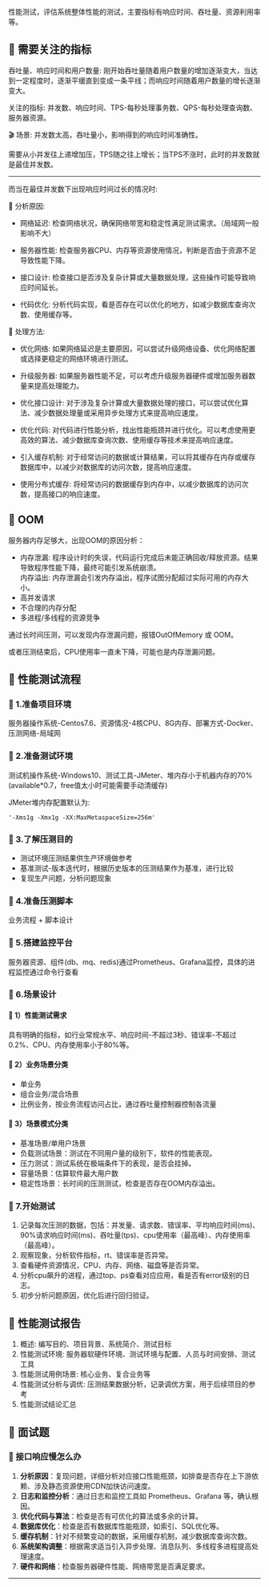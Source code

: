 性能测试，评估系统整体性能的测试，主要指标有响应时间、吞吐量、资源利用率等。

## 📌 需要关注的指标

吞吐量、响应时间和用户数量: 刚开始吞吐量随着用户数量的增加逐渐变大，当达到一定程度时，逐渐平缓直到变成一条平线；而响应时间随着用户数量的增长逐渐变大。

关注的指标: 并发数、响应时间、TPS-每秒处理事务数、QPS-每秒处理查询数、服务器资源。

🎬 场景: 并发数太高，吞吐量小，影响得到的响应时间准确性。

需要从小并发往上递增加压，TPS随之往上增长；当TPS不涨时，此时的并发数就是最佳并发数。

---

而当在最佳并发数下出现响应时间过长的情况时:

🤔 分析原因:

* 网络延迟: 检查网络状况，确保网络带宽和稳定性满足测试需求。（局域网一般影响不大）

* 服务器性能: 检查服务器CPU、内存等资源使用情况，判断是否由于资源不足导致性能下降。

* 接口设计: 检查接口是否涉及复杂计算或大量数据处理，这些操作可能导致响应时间延长。

* 代码优化: 分析代码实现，看是否存在可以优化的地方，如减少数据库查询次数、使用缓存等。

🔎 处理方法:

* 优化网络: 如果网络延迟是主要原因，可以尝试升级网络设备、优化网络配置或选择更稳定的网络环境进行测试。

* 升级服务器: 如果服务器性能不足，可以考虑升级服务器硬件或增加服务器数量来提高处理能力。

* 优化接口设计: 对于涉及复杂计算或大量数据处理的接口，可以尝试优化算法、减少数据处理量或采用异步处理方式来提高响应速度。

* 优化代码: 对代码进行性能分析，找出性能瓶颈并进行优化。可以考虑使用更高效的算法、减少数据库查询次数、使用缓存等技术来提高响应速度。

* 引入缓存机制: 对于经常访问的数据或计算结果，可以将其缓存在内存或缓存数据库中，以减少对数据库的访问次数，提高响应速度。

* 使用分布式缓存: 将经常访问的数据缓存到内存中，以减少数据库的访问次数，提高接口的响应速度。


## 📌 OOM

服务器内存足够大，出现OOM的原因分析：

* 内存泄漏: 程序设计时的失误，代码运行完成后未能正确回收/释放资源。结果导致程序性能下降，最终可能引发系统崩溃。  
内存溢出: 内存泄漏会引发内存溢出，程序试图分配超过实际可用的内存大小。
* 高并发请求
* 不合理的内存分配
* 多进程/多线程的资源竞争
    
通过长时间压测，可以发现内存泄漏问题，报错OutOfMemory 或 OOM。

或者压测结束后，CPU使用率一直未下降，可能也是内存泄漏问题。

## 📌 性能测试流程

### 🚁 1.准备项目环境 

服务器操作系统-Centos7.6、资源情况-4核CPU、8G内存、部署方式-Docker、压测网络-局域网

### 🚁 2.准备测试环境

测试机操作系统-Windows10、测试工具-JMeter、堆内存小于机器内存的70%(available*0.7，free值太小时可能需要手动清缓存)

JMeter堆内存配置默认为: 

```shell
'-Xms1g -Xmx1g -XX:MaxMetaspaceSize=256m'
```

### 🚁 3.了解压测目的

* 测试环境压测结果供生产环境做参考
* 基准测试-版本迭代时，根据历史版本的压测结果作为基准，进行比较
* 复现生产问题，分析问题现象

### 🚁 4.准备压测脚本

业务流程 + 脚本设计

### 🚁 5.搭建监控平台

服务器资源、组件(db、mq、redis)通过Prometheus、Grafana监控，具体的进程监控通过命令行查看

### 🚁 6.场景设计 

#### 🔧 1）性能测试需求

具有明确的指标，如行业常规水平、响应时间-不超过3秒、错误率-不超过0.2%、CPU、内存使用率小于80%等。

#### 🔧 2）业务场景分类

* 单业务
* 组合业务/混合场景
* 比例业务，按业务流程访问占比，通过吞吐量控制器控制各流量

#### 🔧 3）场景模式分类

* 基准场景/单用户场景
* 负载测试场景：测试在不同用户量的级别下，软件的性能表现。
* 压力测试：测试系统在极端条件下的表现，是否会挂掉。
* 容量场景：估算软件最大用户数
* 稳定性场景：长时间的压测测试，检查是否存在OOM内存溢出。

### 🚁 7.开始测试

1. 记录每次压测的数据，包括：并发量、请求数、错误率、平均响应时间(ms)、90%请求响应时间(ms)、吞吐量(tps)、cpu使用率（最高峰）、内存使用率（最高峰）。
2. 观察现象，分析软件指标，rt、错误率是否异常。
3. 查看硬件资源情况，CPU、内存、网络、磁盘等是否异常。
4. 分析cpu飙升的进程，通过top、ps查看对应应用，看是否有error级别的日志。
5. 初步分析问题原因，优化后进行回归验证。

## 📌 性能测试报告

1. 概述: 编写目的、项目背景、系统简介、测试目标
2. 性能测试环境: 服务器软硬件环境、测试环境与配置、人员与时间安排、测试工具
3. 性能测试用例场景: 核心业务、复合业务等
4. 性能测试分析与调优: 压测结果数据分析，记录调优方案，用于后续项目的参考
5. 性能测试结论汇总

## 📌 面试题

### 🚁 接口响应慢怎么办

1. **分析原因**：复现问题，详细分析对应接口性能瓶颈，如排查是否存在上下游依赖、涉及静态资源使用CDN加快访问速度。
2. **日志和监控分析**：通过日志和监控工具如 Prometheus、Grafana 等，确认根因。
3. **优化代码与算法**：检查是否有可优化的算法或多余的计算。
4. **数据库优化**：检查是否有数据库性能瓶颈，如索引、SQL优化等。
5. **缓存机制**：针对不频繁变动的数据，采用缓存机制，减少数据库查询次数。
6. **系统架构调整**：根据需求适当引入异步处理、消息队列、多线程多进程提高处理速度。
7. **硬件和网络**：检查服务器硬件性能、网络带宽是否满足要求。
 
---




